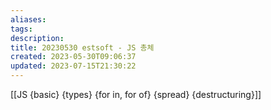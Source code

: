 ```yaml
---
aliases: 
tags: 
description:
title: 20230530 estsoft - JS 총체
created: 2023-05-30T09:06:37
updated: 2023-07-15T21:30:22
---
```

[[JS {basic} {types} {for in, for of} {spread} {destructuring}]]
